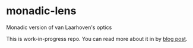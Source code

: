 # monadic-lens
Monadic version of van Laarhoven's optics

This is work-in-progress repo. You can read more about it in by [blog post](https://gist.github.com/Lev135/21a6f1f9f6fe471992603d8895f316e8).
